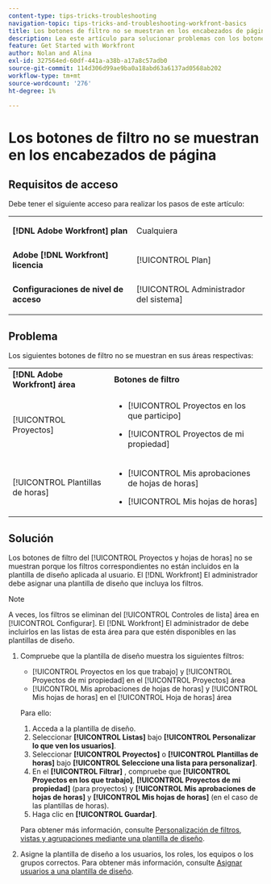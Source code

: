 ```yaml
---
content-type: tips-tricks-troubleshooting
navigation-topic: tips-tricks-and-troubleshooting-workfront-basics
title: Los botones de filtro no se muestran en los encabezados de página
description: Lea este artículo para solucionar problemas con los botones de filtro que no se muestran en los encabezados de página.
feature: Get Started with Workfront
author: Nolan and Alina
exl-id: 327564ed-60df-441a-a38b-a17a8c57adb0
source-git-commit: 114d306d99ae9ba0a18abd63a6137ad0568ab202
workflow-type: tm+mt
source-wordcount: '276'
ht-degree: 1%

---
```


# Los botones de filtro no se muestran en los encabezados de página

## Requisitos de acceso

Debe tener el siguiente acceso para realizar los pasos de este artículo:

<table style="table-layout:auto"> 
 <col> 
 <col> 
 <tbody> 
  <tr> 
   <td role="rowheader"><strong>[!DNL Adobe Workfront] plan</strong></td> 
   <td> <p>Cualquiera</p> </td> 
  </tr> 
  <tr> 
   <td role="rowheader"><strong>Adobe [!DNL Workfront] licencia</strong></td> 
   <td> <p>[!UICONTROL Plan] </p> </td> 
  </tr> 
  <tr> 
   <td role="rowheader"><strong>Configuraciones de nivel de acceso</strong></td> 
   <td> <p>[!UICONTROL Administrador del sistema]</p> </td> 
  </tr> 
 </tbody> 
</table>

## Problema

Los siguientes botones de filtro no se muestran en sus áreas respectivas:

<table style="table-layout:auto"> 
 <col> 
 <col> 
 <tbody> 
  <tr> 
   <td><strong>[!DNL Adobe Workfront] área</strong></td> 
   <td><strong>Botones de filtro</strong></td> 
  </tr> 
  <tr> 
   <td> <p>[!UICONTROL Proyectos] </p> </td> 
   <td> 
    <ul> 
     <li> <p>[!UICONTROL Proyectos en los que participo]</p> </li> 
     <li> <p>[!UICONTROL Proyectos de mi propiedad]</p> </li> 
    </ul> </td> 
  </tr> 
  <tr> 
   <td><span>[!UICONTROL Plantillas de horas]</span> </td> 
   <td> 
    <ul> 
     <li> <p><span>[!UICONTROL Mis aprobaciones de hojas de horas]</span> </p> </li> 
     <li> <p><span>[!UICONTROL Mis hojas de horas]</span> </p> </li> 
    </ul> </td> 
  </tr> 
 </tbody> 
</table>

## Solución

Los botones de filtro del [!UICONTROL Proyectos y hojas de horas] no se muestran porque los filtros correspondientes no están incluidos en la plantilla de diseño aplicada al usuario. El [!DNL Workfront] El administrador debe asignar una plantilla de diseño que incluya los filtros.

>[!NOTE]
>
>A veces, los filtros se eliminan del [!UICONTROL Controles de lista] área en [!UICONTROL Configurar]. El [!DNL Workfront] El administrador de debe incluirlos en las listas de esta área para que estén disponibles en las plantillas de diseño.

1. Compruebe que la plantilla de diseño muestra los siguientes filtros:

   * [!UICONTROL Proyectos en los que trabajo] y [!UICONTROL Proyectos de mi propiedad] en el [!UICONTROL Proyectos] área
   * [!UICONTROL Mis aprobaciones de hojas de horas] y [!UICONTROL Mis hojas de horas] en el [!UICONTROL Hoja de horas] área

   Para ello:

   1. Acceda a la plantilla de diseño.
   1. Seleccionar **[!UICONTROL Listas]** bajo **[!UICONTROL Personalizar lo que ven los usuarios]**.
   1. Seleccionar **[!UICONTROL Proyectos]** o **[!UICONTROL Plantillas de horas]** bajo **[!UICONTROL Seleccione una lista para personalizar]**.
   1. En el **[!UICONTROL Filtrar]** , compruebe que **[!UICONTROL Proyectos en los que trabajo]**, **[!UICONTROL Proyectos de mi propiedad]** (para proyectos) y **[!UICONTROL Mis aprobaciones de hojas de horas]** y **[!UICONTROL Mis hojas de horas]** (en el caso de las plantillas de horas).
   1. Haga clic en **[!UICONTROL Guardar]**.

   Para obtener más información, consulte [Personalización de filtros, vistas y agrupaciones mediante una plantilla de diseño](../../administration-and-setup/customize-workfront/use-layout-templates/customize-fvg-list-controls-layout-template.md).

1. Asigne la plantilla de diseño a los usuarios, los roles, los equipos o los grupos correctos. Para obtener más información, consulte [Asignar usuarios a una plantilla de diseño](../../administration-and-setup/customize-workfront/use-layout-templates/assign-users-to-layout-template.md).
